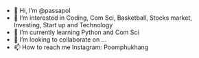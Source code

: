 - 👋 Hi, I’m @passapol
- 👀 I’m interested in Coding, Com Sci, Basketball, Stocks market, Investing, Start up and Technology
- 🌱 I’m currently learning Python and Com Sci
- 💞️ I’m looking to collaborate on ...
- 📫 How to reach me Instagram: Poomphukhang

<!---
passapol/passapol is a ✨ special ✨ repository because its `README.md` (this file) appears on your GitHub profile.
You can click the Preview link to take a look at your changes.
--->
